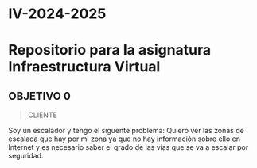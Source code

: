 # IV-2024-2025
# Repositorio para la asignatura Infraestructura Virtual
## OBJETIVO 0
> CLIENTE

Soy un escalador y tengo el siguente problema: Quiero ver las zonas de escalada que hay por mi zona ya que no hay información sobre ello en Internet y es necesario saber el grado de las vías que se va a escalar por seguridad.

